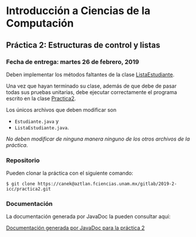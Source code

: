 Introducción a Ciencias de la Computación
=========================================

Práctica 2: Estructuras de control y listas
-------------------------------------------

### Fecha de entrega: martes 26 de febrero, 2019

Deben implementar los métodos faltantes de la clase 
[ListaEstudiante](https://aztlan.fciencias.unam.mx/gitlab/2019-2-icc/practica1/blob/master/src/mx/unam/ciencias/icc/Estudiante.java).

Una vez que hayan terminado su clase, además de que debe de pasar todas sus
pruebas unitarias, debe ejecutar correctamente el programa escrito en la clase
[Practica2](https://aztlan.fciencias.unam.mx/gitlab/2019-2-icc/practica1/blob/master/src/mx/unam/ciencias/icc/Practica2.java).

Los únicos archivos que deben modificar son

* `Estudiante.java` y
* `ListaEstudiante.java`.

*No deben modificar de ninguna manera ninguno de los otros archivos de la
práctica*.

### Repositorio

Pueden clonar la práctica con el siguiente comando:

```shell
$ git clone https://canek@aztlan.fciencias.unam.mx/gitlab/2019-2-icc/practica2.git
```

### Documentación

La documentación generada por JavaDoc la pueden consultar aquí:

[Documentación generada por JavaDoc para la práctica 2](https://aztlan.fciencias.unam.mx/~canek/2019-2-icc/practica2/apidocs/index.html)
